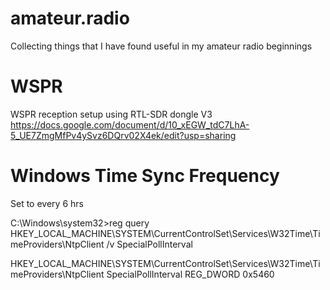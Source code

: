 # amateur.radio

Collecting things that I have found useful in my amateur radio beginnings

# WSPR

WSPR reception setup using RTL-SDR dongle V3 https://docs.google.com/document/d/10_xEGW_tdC7LhA-5_UE7ZmgMfPv4ySvz6DQrv02X4ek/edit?usp=sharing

# Windows Time Sync Frequency 

Set to every 6 hrs

C:\Windows\system32>reg query HKEY_LOCAL_MACHINE\SYSTEM\CurrentControlSet\Services\W32Time\TimeProviders\NtpClient /v SpecialPollInterval

HKEY_LOCAL_MACHINE\SYSTEM\CurrentControlSet\Services\W32Time\TimeProviders\NtpClient
    SpecialPollInterval    REG_DWORD    0x5460
